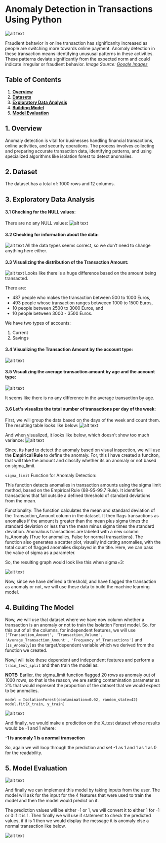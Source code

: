 # Anomaly Detection in Transactions Using Python

![alt text](images/image1.png)

Fraudlent behavior in online transaction has significanlty increased as people are switching more towards online payment. Anomaly detection in these transaction means identifying unususal patterns in these activities. These patterns deviate significantly from the expected norm and could indicate irregular or fraudlent behavior.
*Image Source: [Google Images](https://cdn.sanity.io/images/oaglaatp/production/295acf89823e7abc8af9e8d79a25ef6291a96169-1200x800.png?w=1200&h=800&auto=format)*


## Table of Contents

<ol>
<li><a href="#Overview"><b> Overview </a></b></li>
<li><a href="#Datasets"><b> Datasets </a></b></li>
<li><a href="#EDA"><b> Exploratory Data Analysis </a></b></li>
<li><a href="#BuildingModel"><b> Building Model </a></b></li>
<li><a href="#Evaluating"><b> Model Evaluation </a></b></li>
</ol>


<h2 id="Overview">1. Overview</h2>
Anomaly detection is vital for businesses handling financial transactions, online activities, and security operations. The process involves collecting and preparing accurate transaction data, identifying patterns, and using specialized algorithms like isolation forest to detect anomalies.

<h2 id="Datasets">2. Dataset</h2>
The dataset has a total of:
1000 rows and 12 columns.

<h2 id="EDA">3. Exploratory Data Analysis</h2>

#### 3.1 Checking for the NULL values:

There are no any NULL values:
![alt text](images/image2.png)


#### 3.2 Checking for information about the data:
![alt text](images/image3.png)
All the data types seems correct, so we don't need to change anything here either.


#### 3.3 Visualizing the distribution of the Transaction Amount:
![alt text](images/image4.png)
Looks like there is a huge difference based on the amount being transacted.

There are:
- 487 people who makes the transaction between 500 to 1000 Euros, 
- 493 people whose transaction ranges betweeen
1000 to 1500 Euros, 
- 10 people between 2500 to 3000 Euros, and
- 10 people between 3000 - 3500 Euros.

We have two types of accounts:
1. Current
2. Savings

#### 3.4 Visualizing the Transaction Amount by the account type:
![alt text](images/image5.png)


#### 3.5 Visualizing the average transaction amount by age and the account type:
![alt text](images/image6.png)

It seems like there is no any difference in the average transaction by age.

#### 3.6 Let's visualize the total number of transactions per day of the week:
First, we will group the data based on the days of the week and count them. 
The resulting table looks like below:
![alt text](images/image7.png)


And when visualized, it looks like below, which doesn't show too much variance:
![alt text](images/image8.png)



Since, its hard to detect the anomaly based on visual inspection, we will use the **Empirical Rule**
to define the anomaly.
For, this I have created a funciton, that will take the amount and classify whether its an anomaly or not
based on sigma_limit.

`sigma_limit` Function for Anomaly Detection:

This function detects anomalies in transaction amounts using the sigma limit method, based on the Empirical Rule (68-95-99.7 Rule). It identifies transactions that fall outside a defined threshold of standard deviations from the mean.

Functionality:
The function calculates the mean and standard deviation of the Transaction_Amount column in the dataset.
It then flags transactions as anomalies if the amount is greater than the mean plus sigma times the standard deviation or less than the mean minus sigma times the standard deviation.
Anomalous transactions are labeled with a new column Is_Anomaly (True for anomalies, False for normal transactions).
The function also generates a scatter plot, visually indicating anomalies, with the total count of flagged anomalies displayed in the title.
Here, we can pass the value of sigma as a parameter. 

So, the resulting graph would look like this when sigma=3:

![alt text](images/image9.png)

Now, since we have defined a threshold, and have flagged the transaction as anomaly or not, we will use these data to build the machine learning model.


<h2 id="BuildingModel">4. Building The Model</h2>


Now, we will use that dataset where we have now column whether a transaction is 
an anomaly or not to train the Isolation Forest model.
So, for this out of all the columns, for independent features, we will 
use ` ['Transaction_Amount', 'Transaction_Volume',  'Average_Transaction_Amount', 'Frequency_of_Transactions']`
and 
`[Is_Anomaly]`as the target/dependent variable which we derived from the function we created.


Now,I will take these dependent and independent features and perform a 
`train_test_split` and then train the model as:



**NOTE:** Earlier, the sigma_limit function flagged 20 rows as anomaly out of 1000 rows, 
so that is the reason, we are setting contamination parameter as 2%  that would represent
the proportion of the dataset that we would expect to be anomalies.


`model = IsolationForest(contamination=0.02, random_state=42)`
`model.fit(X_train, y_train)`

![alt text](images/image10.png)


And finally, we would make a prediction on the X_test dataset whose results would be 
-1 and 1 where:

**-1 is anomaly 1 is a normal transaction**

So, again we will loop through the prediction and set -1 as 1 and 1 as 1 as 0 for the
readability.



<h2 id="Evaluating">5. Model Evaluation</h2>

![alt text](images/image11.png)



And finally we can implement this model by taking inputs from the user.
The model will ask for the input for the 4 features that were used to train
the model and then the model would predict on it.

The prediction values will be either -1 or 1, we will convert it to either
1 for -1 or 0 if it is 1.
Then finally we will use if statement to check the predicted values, 
if it is 1 then we would display the message it is anomaly
else a normal transaction like below.

![alt text](images/image12.png)




